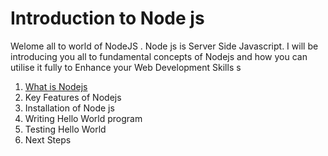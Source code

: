 # Introduction to Node js 

Welome all to world of NodeJS . Node js is Server Side Javascript.
I will be introducing you all to fundamental concepts of Nodejs and how you can utilise it fully to Enhance your Web Development Skills s
1. [What is Nodejs](./what-is-nodejs "Basic About Node JS")
2. Key Features of Nodejs
3. Installation of Node js
4. Writing Hello World program
5. Testing Hello World 
6. Next Steps 
 